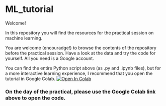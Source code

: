 # ML_tutorial

Welcome!

In this repository you will find the resources for the practical session on machine learning.

You are welcome (encouradge!) to browse the contents of the repository before the practical session. Have a look at the data and try the code for yourself.
All you need is a Google account.

You can find the entire Python script above (as .py and .ipynb files), but for a more interactive learning experience, I recommend that you open the tutorial in Google Colab. [![Open In Colab](https://colab.research.google.com/assets/colab-badge.svg)](https://colab.research.google.com/github/sandramv/MRInference_ML_Tutorial/blob/master/Scripts/MRInference_Machine_Learning_Tutorial.ipynb)

### On the day of the practical, please use the Google Colab link above to open the code.

